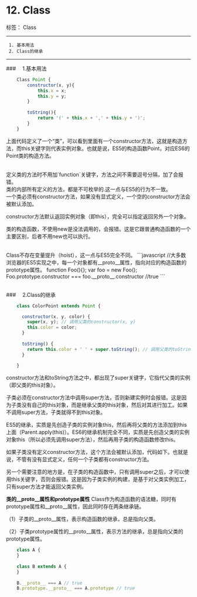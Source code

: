 ﻿# 12. Class

标签： Class

---

```
 1. 基本用法
 2. Class的继承
```
 ---

###　     1.基本用法
```javascript
    Class Point {
        constructor(x, y){
            this.x = x;
            this.y = y;
        }
        
        toString(){
            return '(' + this.x + ',' + this.y + ')';
        }
    }
```  

上面代码定义了一个“类”，可以看到里面有一个constructor方法，这就是构造方法，而this关键字则代表实例对象。也就是说，ES5的构造函数Point，对应ES6的Point类的构造方法。  

<br>
定义类的方法时不用加`function`关键字，方法之间不需要逗号分隔，加了会报错。  

<br>
类的内部所有定义的方法，都是不可枚举的.这一点与ES5的行为不一致。  

<br>
一个类必须有constructor方法，如果没有显式定义，一个空的constructor方法会被默认添加。  

constructor方法默认返回实例对象（即this），完全可以指定返回另外一个对象。  

类的构造函数，不使用new是没法调用的，会报错。这是它跟普通构造函数的一个主要区别，后者不用new也可以执行。  

<br>
Class不存在变量提升（hoist），这一点与ES5完全不同。
```javascript
    //大多数浏览器的ES5实现之中，每一个对象都有__proto__属性，指向对应的构造函数的prototype属性。
    function Foo(){};
    var foo = new Foo();
    Foo.prototype.constructor === foo.__proto__.constructor //true
```
<br>
<br>

###　     2.Class的继承
```javascript
    class ColorPoint extends Point {

      constructor(x, y, color) {
        super(x, y); // 调用父类的constructor(x, y)
        this.color = color;
      }
    
      toString() {
        return this.color + ' ' + super.toString(); // 调用父类的toString()
      }
    
    }
```
constructor方法和toString方法之中，都出现了super关键字，它指代父类的实例（即父类的this对象）。

子类必须在constructor方法中调用super方法，否则新建实例时会报错。这是因为子类没有自己的this对象，而是继承父类的this对象，然后对其进行加工。如果不调用super方法，子类就得不到this对象。

ES5的继承，实质是先创造子类的实例对象this，然后再将父类的方法添加到this上面（Parent.apply(this)）。ES6的继承机制完全不同，实质是先创造父类的实例对象this（所以必须先调用super方法），然后再用子类的构造函数修改this。

如果子类没有定义constructor方法，这个方法会被默认添加，代码如下。也就是说，不管有没有显式定义，任何一个子类都有constructor方法。

另一个需要注意的地方是，在子类的构造函数中，只有调用super之后，才可以使用this关键字，否则会报错。这是因为子类实例的构建，是基于对父类实例加工，只有super方法才能返回父类实例。

**类的__proto__属性和prototype属性**
Class作为构造函数的语法糖，同时有prototype属性和__proto__属性，因此同时存在两条继承链。

（1）子类的__proto__属性，表示构造函数的继承，总是指向父类。

（2）子类prototype属性的__proto__属性，表示方法的继承，总是指向父类的prototype属性。
```javascript
    class A {
    }
    
    class B extends A {
    }
    
    B.__proto__ === A // true
    B.prototype.__proto__ === A.prototype // true
```
